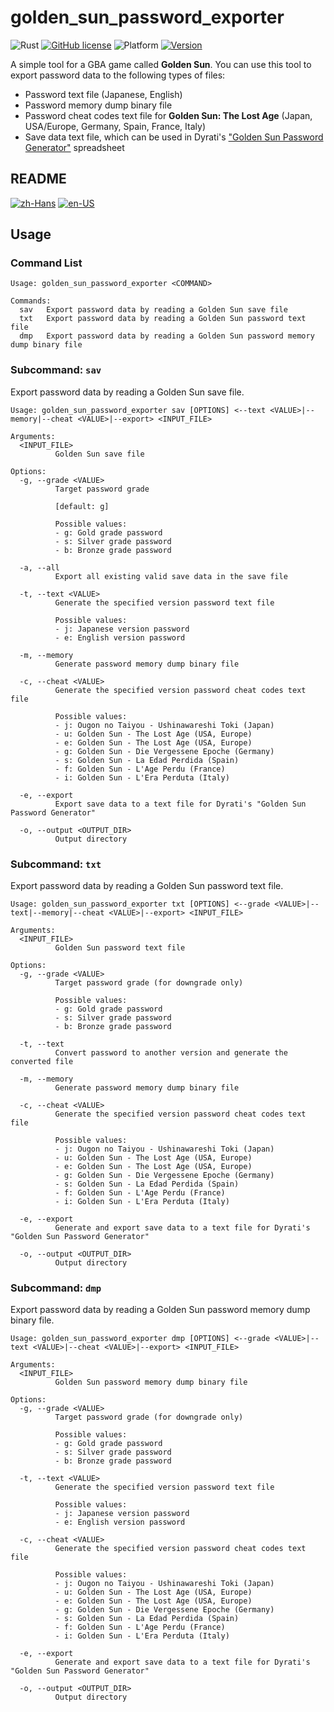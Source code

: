 # golden_sun_password_exporter

![Rust](https://img.shields.io/badge/language-Rust-DEA584.svg?style=flat-square&logo=rust)
[![GitHub license](https://img.shields.io/github/license/Hambaka/golden_sun_password_exporter?style=flat-square)](https://raw.githubusercontent.com/Hambaka/golden_sun_password_exporter/master/LICENSE)
![Platform](https://img.shields.io/badge/platform%20(x86--64)-Windows%20%7C%20macOS%20%7C%20Linux-lightgrey?style=flat-square)
[![Version](https://img.shields.io/github/v/release/Hambaka/golden_sun_password_exporter?label=version&style=flat-square)](https://github.com/Hambaka/golden_sun_password_exporter/releases/latest)

A simple tool for a GBA game called **Golden Sun**. You can use this tool to export password data to the following types of files:  

- Password text file (Japanese, English)
- Password memory dump binary file
- Password cheat codes text file for **Golden Sun: The Lost Age** (Japan, USA/Europe, Germany, Spain, France, Italy)
- Save data text file, which can be used in Dyrati's ["Golden Sun Password Generator"](https://www.reddit.com/r/GoldenSun/comments/jon3h7/golden_sun_password_tools/) spreadsheet

## README  

[![zh-Hans](https://img.shields.io/badge/-%E7%AE%80%E4%BD%93%E4%B8%AD%E6%96%87-black.svg?style=for-the-badge&logo=googletranslate&logoColor=gold)](https://github.com/Hambaka/golden_sun_password_exporter/blob/main/README.md)
[![en-US](https://img.shields.io/badge/-English%20(TODO)-black.svg?style=for-the-badge&logo=googletranslate&logoColor=gold)](https://github.com/Hambaka/golden_sun_password_exporter/blob/main/README.en-US.md)


## Usage  

### Command List

```text
Usage: golden_sun_password_exporter <COMMAND>

Commands:
  sav   Export password data by reading a Golden Sun save file
  txt   Export password data by reading a Golden Sun password text file
  dmp   Export password data by reading a Golden Sun password memory dump binary file
```

### Subcommand: `sav`  

Export password data by reading a Golden Sun save file.  

```text
Usage: golden_sun_password_exporter sav [OPTIONS] <--text <VALUE>|--memory|--cheat <VALUE>|--export> <INPUT_FILE>

Arguments:
  <INPUT_FILE>
          Golden Sun save file

Options:
  -g, --grade <VALUE>
          Target password grade

          [default: g]

          Possible values:
          - g: Gold grade password
          - s: Silver grade password
          - b: Bronze grade password

  -a, --all
          Export all existing valid save data in the save file

  -t, --text <VALUE>
          Generate the specified version password text file

          Possible values:
          - j: Japanese version password
          - e: English version password

  -m, --memory
          Generate password memory dump binary file

  -c, --cheat <VALUE>
          Generate the specified version password cheat codes text file

          Possible values:
          - j: Ougon no Taiyou - Ushinawareshi Toki (Japan)
          - u: Golden Sun - The Lost Age (USA, Europe)
          - e: Golden Sun - The Lost Age (USA, Europe)
          - g: Golden Sun - Die Vergessene Epoche (Germany)
          - s: Golden Sun - La Edad Perdida (Spain)
          - f: Golden Sun - L'Age Perdu (France)
          - i: Golden Sun - L'Era Perduta (Italy)

  -e, --export
          Export save data to a text file for Dyrati's "Golden Sun Password Generator"

  -o, --output <OUTPUT_DIR>
          Output directory
```

### Subcommand: `txt`  

Export password data by reading a Golden Sun password text file.  

```text
Usage: golden_sun_password_exporter txt [OPTIONS] <--grade <VALUE>|--text|--memory|--cheat <VALUE>|--export> <INPUT_FILE>

Arguments:
  <INPUT_FILE>
          Golden Sun password text file

Options:
  -g, --grade <VALUE>
          Target password grade (for downgrade only)

          Possible values:
          - g: Gold grade password
          - s: Silver grade password
          - b: Bronze grade password

  -t, --text
          Convert password to another version and generate the converted file

  -m, --memory
          Generate password memory dump binary file

  -c, --cheat <VALUE>
          Generate the specified version password cheat codes text file

          Possible values:
          - j: Ougon no Taiyou - Ushinawareshi Toki (Japan)
          - u: Golden Sun - The Lost Age (USA, Europe)
          - e: Golden Sun - The Lost Age (USA, Europe)
          - g: Golden Sun - Die Vergessene Epoche (Germany)
          - s: Golden Sun - La Edad Perdida (Spain)
          - f: Golden Sun - L'Age Perdu (France)
          - i: Golden Sun - L'Era Perduta (Italy)

  -e, --export
          Generate and export save data to a text file for Dyrati's "Golden Sun Password Generator"

  -o, --output <OUTPUT_DIR>
          Output directory
```

### Subcommand: `dmp`  
Export password data by reading a Golden Sun password memory dump binary file.  

```text
Usage: golden_sun_password_exporter dmp [OPTIONS] <--grade <VALUE>|--text <VALUE>|--cheat <VALUE>|--export> <INPUT_FILE>

Arguments:
  <INPUT_FILE>
          Golden Sun password memory dump binary file

Options:
  -g, --grade <VALUE>
          Target password grade (for downgrade only)

          Possible values:
          - g: Gold grade password
          - s: Silver grade password
          - b: Bronze grade password

  -t, --text <VALUE>
          Generate the specified version password text file

          Possible values:
          - j: Japanese version password
          - e: English version password

  -c, --cheat <VALUE>
          Generate the specified version password cheat codes text file

          Possible values:
          - j: Ougon no Taiyou - Ushinawareshi Toki (Japan)
          - u: Golden Sun - The Lost Age (USA, Europe)
          - e: Golden Sun - The Lost Age (USA, Europe)
          - g: Golden Sun - Die Vergessene Epoche (Germany)
          - s: Golden Sun - La Edad Perdida (Spain)
          - f: Golden Sun - L'Age Perdu (France)
          - i: Golden Sun - L'Era Perduta (Italy)

  -e, --export
          Generate and export save data to a text file for Dyrati's "Golden Sun Password Generator"

  -o, --output <OUTPUT_DIR>
          Output directory
```
